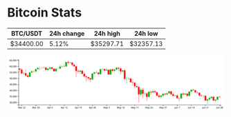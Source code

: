 # Bitcoin Stats

BTC/USDT|24h change|24h high|24h low|
|---|---|---|---|
|$34400.00|5.12%|$35297.71|$32357.13|

<img src="./chart.svg">
